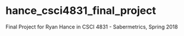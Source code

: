 # hance_csci4831_final_project
Final Project for Ryan Hance in CSCI 4831 - Sabermetrics, Spring 2018
